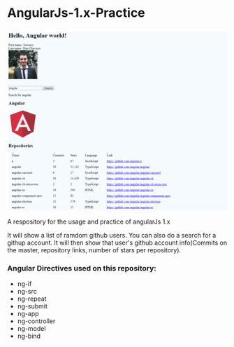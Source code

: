 # AngularJs-1.x-Practice

<img src="/resources/images/home_screenshot_1.png" width="600">

A respository for the usage and practice of angularJs 1.x

It will show a list of ramdom github users.
You can also do a search for a githup account. 
It will then show that user's github account info(Commits on the master, repository links, number of stars per repository).

<h3>Angular Directives used on this repository:</h3>
<ul>
  <li>ng-if</li>
  <li>ng-src</li>
  <li>ng-repeat</li>
  <li>ng-submit</li>
  <li>ng-app</li>
  <li>ng-controller</li>
  <li>ng-model</li>
  <li>ng-bind</li>
  </ul>

